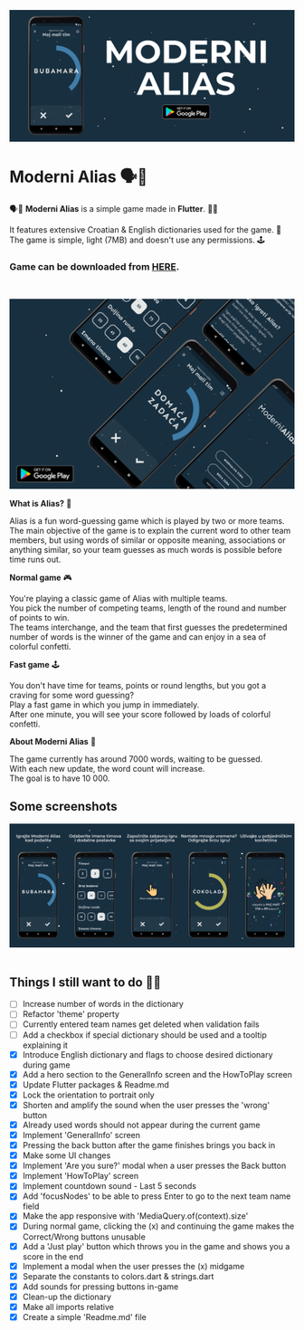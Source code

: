 ![Header](https://raw.githubusercontent.com/jokilic/moderni_alias/master/screenshots/header-wide.png)

# Moderni Alias 🗣️💬

🗣️💬 **Moderni Alias** is a simple game made in **Flutter**. 👨‍💻

It features extensive Croatian & English dictionaries used for the game. 📖\
The game is simple, light (7MB) and doesn't use any permissions. 🕹️

### Game can be downloaded from [HERE](https://play.google.com/store/apps/details?id=com.josipkilic.modernialias).
&nbsp;

![Multi](https://raw.githubusercontent.com/jokilic/moderni_alias/master/screenshots/multi.png)

**What is Alias?** 🤔

Alias is a fun word-guessing game which is played by two or more teams.\
The main objective of the game is to explain the current word to other team members, but using words of similar or opposite meaning, associations or anything similar, so your team guesses as much words is possible before time runs out.


**Normal game** 🎮

You're playing a classic game of Alias with multiple teams.\
You pick the number of competing teams, length of the round and number of points to win.\
The teams interchange, and the team that first guesses the predetermined number of words is the winner of the game and can enjoy in a sea of colorful confetti.

**Fast game** 🕹️

You don't have time for teams, points or round lengths, but you got a craving for some word guessing?\
Play a fast game in which you jump in immediately.\
After one minute, you will see your score followed by loads of colorful confetti.


**About Moderni Alias** 🧩

The game currently has around 7000 words, waiting to be guessed.\
With each new update, the word count will increase.\
The goal is to have 10 000.

## Some screenshots

![play](https://raw.githubusercontent.com/jokilic/moderni_alias/master/screenshots/play.png)
&nbsp;

## Things I still want to do 👷‍♂️

- [ ] Increase number of words in the dictionary
- [ ] Refactor 'theme' property
- [ ] Currently entered team names get deleted when validation fails
- [ ] Add a checkbox if special dictionary should be used and a tooltip explaining it
- [x] Introduce English dictionary and flags to choose desired dictionary during game
- [x] Add a hero section to the GeneralInfo screen and the HowToPlay screen
- [x] Update Flutter packages & Readme.md
- [x] Lock the orientation to portrait only
- [x] Shorten and amplify the sound when the user presses the 'wrong' button
- [x] Already used words should not appear during the current game
- [x] Implement 'GeneralInfo' screen
- [x] Pressing the back button after the game finishes brings you back in
- [x] Make some UI changes
- [x] Implement 'Are you sure?' modal when a user presses the Back button
- [x] Implement 'HowToPlay' screen
- [x] Implement countdown sound - Last 5 seconds
- [x] Add 'focusNodes' to be able to press Enter to go to the next team name field
- [x] Make the app responsive with 'MediaQuery.of(context).size'
- [x] During normal game, clicking the (x) and continuing the game makes the Correct/Wrong buttons unusable
- [x] Add a 'Just play' button which throws you in the game and shows you a score in the end
- [x] Implement a modal when the user presses the (x) midgame
- [x] Separate the constants to colors.dart & strings.dart
- [x] Add sounds for pressing buttons in-game
- [x] Clean-up the dictionary
- [x] Make all imports relative
- [x] Create a simple 'Readme.md' file
